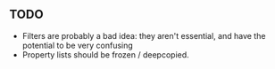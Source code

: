 TODO
----

* Filters are probably a bad idea: they aren't essential, and have the potential
  to be very confusing
* Property lists should be frozen / deepcopied.